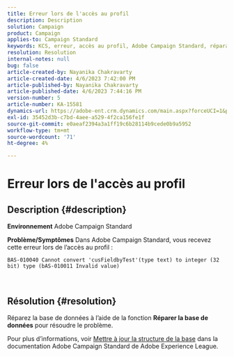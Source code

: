 ```yaml
---
title: Erreur lors de l'accès au profil
description: Description
solution: Campaign
product: Campaign
applies-to: Campaign Standard
keywords: KCS, erreur, accès au profil, Adobe Campaign Standard, réparation de la base de données
resolution: Resolution
internal-notes: null
bug: false
article-created-by: Nayanika Chakravarty
article-created-date: 4/6/2023 7:42:00 PM
article-published-by: Nayanika Chakravarty
article-published-date: 4/6/2023 7:44:16 PM
version-number: 5
article-number: KA-15581
dynamics-url: https://adobe-ent.crm.dynamics.com/main.aspx?forceUCI=1&pagetype=entityrecord&etn=knowledgearticle&id=b9aab117-b3d4-ed11-a7c7-6045bd006b3d
exl-id: 35452d3b-c7bd-4aee-a529-4f2ca156fe1f
source-git-commit: e0aeaf2394a3a1ff19c6b28114b9cede0b9a5952
workflow-type: tm+mt
source-wordcount: '71'
ht-degree: 4%

---
```


# Erreur lors de l&#39;accès au profil

## Description {#description}


<b>Environnement</b>
Adobe Campaign Standard

<b>Problème/Symptômes</b>
Dans Adobe Campaign Standard, vous recevez cette erreur lors de l’accès au profil :


```
BAS-010040 Cannot convert 'cusFieldbyTest'(type text) to integer (32 bit) type (bAS-010011 Invalid value)
```






 



## Résolution {#resolution}


Réparez la base de données à l’aide de la fonction <b>Réparer la base de données</b> pour résoudre le problème.

Pour plus d’informations, voir [Mettre à jour la structure de la base](https://experienceleague.adobe.com/docs/campaign-standard/using/developing/adding-or-extending-a-resource/updating-the-database-structure.html?lang=en) dans la documentation Adobe Campaign Standard de Adobe Experience League.
